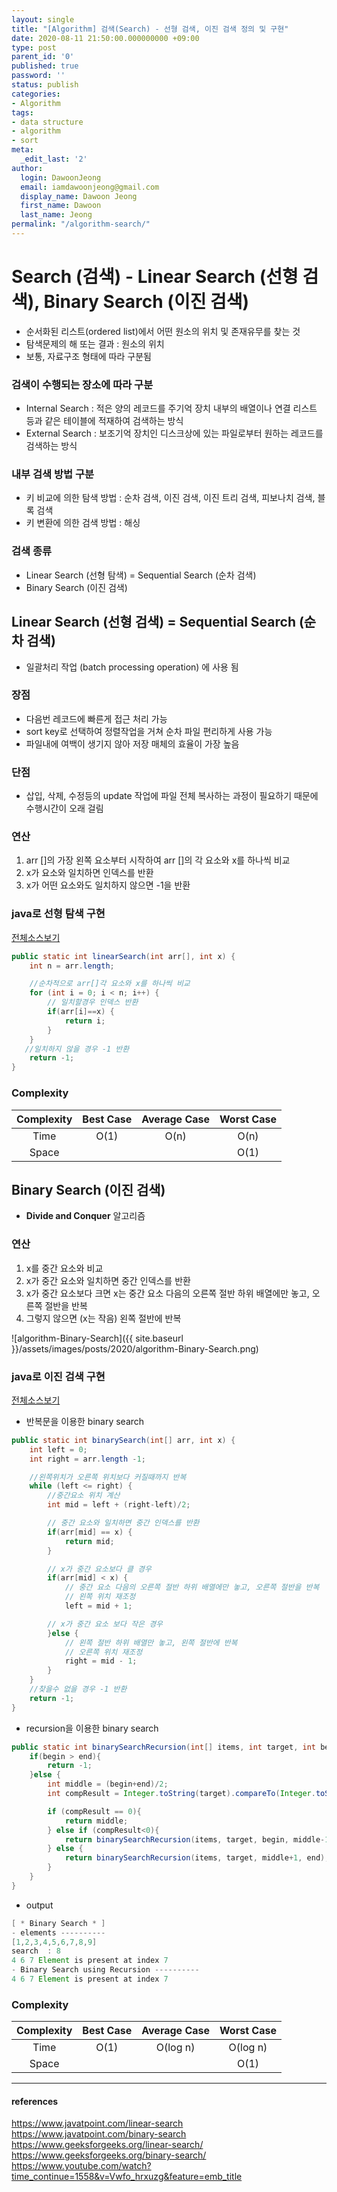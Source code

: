 ```yaml
---
layout: single
title: "[Algorithm] 검색(Search) - 선형 검색, 이진 검색 정의 및 구현"
date: 2020-08-11 21:50:00.000000000 +09:00
type: post
parent_id: '0'
published: true
password: ''
status: publish
categories:
- Algorithm
tags:
- data structure
- algorithm
- sort
meta:
  _edit_last: '2'
author:
  login: DawoonJeong
  email: iamdawoonjeong@gmail.com
  display_name: Dawoon Jeong
  first_name: Dawoon
  last_name: Jeong
permalink: "/algorithm-search/"
---
```

# Search (검색) - Linear Search (선형 검색), Binary Search (이진 검색)
- 순서화된 리스트(ordered list)에서 어떤 원소의 위치 및 존재유무를 찾는 것
- 탐색문제의 해 또는 결과 : 원소의 위치
- 보통, 자료구조 형태에 따라 구분됨

### 검색이 수행되는 장소에 따라 구분
- Internal Search : 적은 양의 레코드를 주기억 장치 내부의 배열이나 연결 리스트 등과 같은 테이블에 적재하여 검색하는 방식
- External Search : 보조기억 장치인 디스크상에 있는 파일로부터 원하는 레코드를 검색하는 방식


### 내부 검색 방법 구분  
- 키 비교에 의한 탐색 방법 : 순차 검색, 이진 검색, 이진 트리 검색, 피보나치 검색, 블록 검색
- 키 변환에 의한 검색 방법 : 해싱


### 검색 종류
- Linear Search (선형 탐색) = Sequential Search (순차 검색)
- Binary Search (이진 검색)


## Linear Search (선형 검색) = Sequential Search (순차 검색)
- 일괄처리 작업 (batch processing operation) 에 사용 됨

### 장점
- 다음번 레코드에 빠른게 접근 처리 가능
- sort key로 선택하여 정렬작업을 거쳐 순차 파일 편리하게 사용 가능
- 파일내에 여백이 생기지 않아 저장 매체의 효율이 가장 높음

### 단점
- 삽입, 삭제, 수정등의 update 작업에 파일 전체 복사하는 과정이 필요하기 때문에 수행시간이 오래 걸림  

### 연산
1. arr []의 가장 왼쪽 요소부터 시작하여 arr []의 각 요소와 x를 하나씩 비교
2. x가 요소와 일치하면 인덱스를 반환
3. x가 어떤 요소와도 일치하지 않으면 -1을 반환


### java로 선형 탐색 구현

[전체소스보기](https://github.com/devvoon/java-datastructure-algorithm/blob/master/java-algorithm-theory/src/search/linear/LinearSearchMain.java)

```java
public static int linearSearch(int arr[], int x) {
    int n = arr.length;

    //순차적으로 arr[]각 요소와 x를 하나씩 비교  
    for (int i = 0; i < n; i++) {
		// 일치할경우 인덱스 반환
        if(arr[i]==x) {
            return i;
        }
    }
   //일치하지 않을 경우 -1 반환
    return -1;
}
```


### Complexity


| Complexity | Best Case | Average Case | Worst Case |
|:--------:|:--------:|:--------:|:--------:|
| Time | O(1) | O(n) | O(n) |
| Space | | | O(1) |



## Binary Search (이진 검색)
- **Divide and Conquer** 알고리즘


### 연산
1. x를 중간 요소와 비교
2. x가 중간 요소와 일치하면 중간 인덱스를 반환
3. x가 중간 요소보다 크면 x는 중간 요소 다음의 오른쪽 절반 하위 배열에만 놓고, 오른쪽 절반을 반복
4. 그렇지 않으면 (x는 작음) 왼쪽 절반에 반복

![algorithm-Binary-Search]({{ site.baseurl }}/assets/images/posts/2020/algorithm-Binary-Search.png)


### java로 이진 검색 구현

[전체소스보기](https://github.com/devvoon/java-datastructure-algorithm/blob/master/java-algorithm-theory/src/search/binary/BinarySearch.java)

- 반복문을 이용한 binary search


```java
public static int binarySearch(int[] arr, int x) {
    int left = 0;
    int right = arr.length -1;

    //왼쪽위치가 오른쪽 위치보다 커질때까지 반복
    while (left <= right) {
        //중간요소 위치 계산
        int mid = left + (right-left)/2;

        // 중간 요소와 일치하면 중간 인덱스를 반환
        if(arr[mid] == x) {
            return mid;
        }

        // x가 중간 요소보다 클 경우
        if(arr[mid] < x) {
            // 중간 요소 다음의 오른쪽 절반 하위 배열에만 놓고, 오른쪽 절반을 반복
            // 왼쪽 위치 재조정
            left = mid + 1;

        // x가 중간 요소 보다 작은 경우
        }else {
            // 왼쪽 절반 하위 배열만 놓고, 왼쪽 절반에 반복
            // 오른쪽 위치 재조정
            right = mid - 1;
        }
    }
    //찾을수 없을 경우 -1 반환
    return -1;
}
```


- recursion을 이용한 binary search


```java
public static int binarySearchRecursion(int[] items, int target, int begin, int end){
    if(begin > end){
        return -1;
    }else {
        int middle = (begin+end)/2;
        int compResult = Integer.toString(target).compareTo(Integer.toString(items[middle]));

        if (compResult == 0){
            return middle;
        } else if (compResult<0){
            return binarySearchRecursion(items, target, begin, middle-1);
        } else {
            return binarySearchRecursion(items, target, middle+1, end);
        }
    }
}
```


- output


```java
[ * Binary Search * ]
- elements ----------
[1,2,3,4,5,6,7,8,9]
search  : 8
4 6 7 Element is present at index 7
- Binary Search using Recursion ----------
4 6 7 Element is present at index 7
```


### Complexity


| Complexity | Best Case | Average Case | Worst Case |
|:--------:|:--------:|:--------:|:--------:|
| Time | O(1) | O(log n) | O(log n) |
| Space | | | O(1) |


---

#### references
<https://www.javatpoint.com/linear-search>  
<https://www.javatpoint.com/binary-search>  
<https://www.geeksforgeeks.org/linear-search/>  
<https://www.geeksforgeeks.org/binary-search/>  
<https://www.youtube.com/watch?time_continue=1558&v=Vwfo_hrxuzg&feature=emb_title>  
